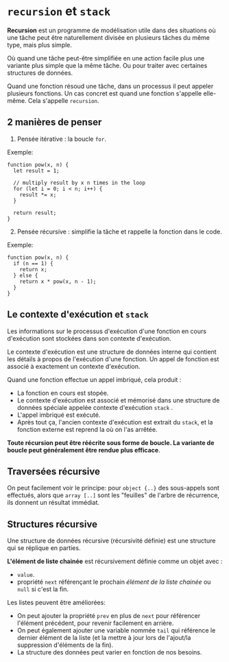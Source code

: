 # `recursion` et `stack`

**Recursion** est un programme de modélisation utile dans des situations où une tâche peut être naturellement divisée en plusieurs tâches du même type, mais plus simple.

Où quand une tâche peut-être simplifiée en une action facile plus une variante plus simple que la même tâche. Ou pour traiter avec certaines structures de données.

Quand une fonction résoud une tâche, dans un processus il peut appeler plusieurs fonctions. Un cas concret est quand une fonction s'appelle elle-même. Cela s'appelle `recursion`.

## 2 manières de penser

1. Pensée itérative : la boucle `for`.

Exemple:
```
function pow(x, n) {
  let result = 1;

  // multiply result by x n times in the loop
  for (let i = 0; i < n; i++) {
    result *= x;
  }

  return result;
}
```

2. Pensée récursive : simplifie la tâche et rappelle la fonction dans le code.

Exemple:
```
function pow(x, n) {
  if (n == 1) {
    return x;
  } else {
    return x * pow(x, n - 1);
  }
}
```

## Le contexte d'exécution et `stack`

Les informations sur le processus d'exécution d'une fonction en cours d'exécution sont stockées dans son contexte d'exécution.

Le contexte d'exécution est une structure de données interne qui contient les détails à propos de l'exécution d'une fonction. Un appel de fonction est associé à exactement un contexte d'exécution.

Quand une fonction effectue un appel imbriqué, cela produit :

*   La fonction en cours est stopée.
*   Le contexte d'exécution est associé et mémorisé dans une structure de données spéciale appelée contexte d'exécution `stack` .
*   L'appel imbriqué est exécuté.
*   Après tout ça, l'ancien contexte d'exécution est extrait du `stack`, et la fonction externe est reprend la où on l'as arrêtée.

**Toute récursion peut être réécrite sous forme de boucle. La variante de boucle peut généralement être rendue plus efficace**.

## Traversées récursive

On peut facilement voir le principe: pour `object {..}` des sous-appels sont effectués, alors que `array [..]` sont les "feuilles" de l'arbre de récurrence, ils donnent un résultat immédiat.

## Structures récursive

Une structure de données récursive (récursivité définie) est une structure qui se réplique en parties.

**L'élément de liste chainée** est récursivement définie comme un objet avec :

*   `value`.
*   propriété `next` référençant le prochain *élément de la liste chainée* ou `null` si c'est la fin.

Les listes peuvent être améliorées:

*   On peut ajouter la propriété `prev` en plus de `next` pour référencer l'élément précédent, pour revenir facilement en arrière.
*   On peut également ajouter une variable nommée `tail` qui référence le dernier élément de la liste (et la mettre à jour lors de l'ajout/la suppression d'éléments de la fin).
*   La structure des données peut varier en fonction de nos besoins.
